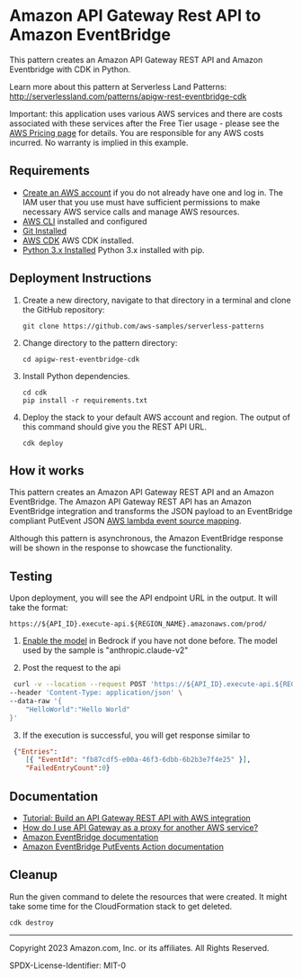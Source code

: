 # Amazon API Gateway Rest API to Amazon EventBridge

This pattern creates an Amazon API Gateway REST API and Amazon Eventbridge with CDK in Python.

Learn more about this pattern at Serverless Land Patterns: http://serverlessland.com/patterns/apigw-rest-eventbridge-cdk

Important: this application uses various AWS services and there are costs associated with these services after the Free Tier usage - please see the [AWS Pricing page](https://aws.amazon.com/pricing/) for details. You are responsible for any AWS costs incurred. No warranty is implied in this example.

## Requirements

* [Create an AWS account](https://portal.aws.amazon.com/gp/aws/developer/registration/index.html) if you do not already have one and log in. The IAM user that you use must have sufficient permissions to make necessary AWS service calls and manage AWS resources.
* [AWS CLI](https://docs.aws.amazon.com/cli/latest/userguide/install-cliv2.html) installed and configured
* [Git Installed](https://git-scm.com/book/en/v2/Getting-Started-Installing-Git)
* [AWS CDK](https://docs.aws.amazon.com/cdk/v2/guide/getting_started.html) AWS CDK installed.
* [Python 3.x Installed](https://www.python.org/) Python 3.x installed with pip.

## Deployment Instructions

1. Create a new directory, navigate to that directory in a terminal and clone the GitHub repository:
    ``` 
    git clone https://github.com/aws-samples/serverless-patterns
    ```
1. Change directory to the pattern directory:
    ```
    cd apigw-rest-eventbridge-cdk
    ```
1. Install Python dependencies.
    ```
    cd cdk
	pip install -r requirements.txt
    ```
1. Deploy the stack to your default AWS account and region. The output of this command should give you the REST API URL.
    ```
    cdk deploy
    ```

## How it works

This pattern creates an Amazon API Gateway REST API and an Amazon EventBridge. The Amazon API Gateway REST API has an Amazon EventBridge integration and transforms the JSON payload to an EventBridge compliant PutEvent JSON [AWS lambda event source mapping](https://docs.aws.amazon.com/lambda/latest/dg/with-sqs.html). 

Although this pattern is asynchronous, the Amazon EventBridge response will be shown in the response to showcase the functionality.

## Testing

Upon deployment, you will see the API endpoint URL in the output. It will take the format:

`https://${API_ID}.execute-api.${REGION_NAME}.amazonaws.com/prod/`

1. [Enable the model](https://docs.aws.amazon.com/bedrock/latest/userguide/model-access.html#manage-model-access) in Bedrock if you have not done before. The model used by the sample is "anthropic.claude-v2"

2. Post the request to the api
```bash
 curl -v --location --request POST 'https://${API_ID}.execute-api.${REGION_NAME}.amazonaws.com/prod/' \
--header 'Content-Type: application/json' \
--data-raw '{
    "HelloWorld":"Hello World"
}'
```

3. If the execution is successful, you will get response similar to
```json
 {"Entries":
    [{ "EventId": "fb87cdf5-e00a-46f3-6dbb-6b2b3e7f4e25" }],
    "FailedEntryCount":0}
```

## Documentation
- [Tutorial: Build an API Gateway REST API with AWS integration](https://docs.aws.amazon.com/apigateway/latest/developerguide/getting-started-aws-proxy.html)
- [How do I use API Gateway as a proxy for another AWS service?](https://aws.amazon.com/premiumsupport/knowledge-center/api-gateway-proxy-integrate-service/)
- [Amazon EventBridge documentation](https://docs.aws.amazon.com/eventbridge/latest/userguide/eb-what-is.html)
- [Amazon EventBridge PutEvents Action documentation](https://docs.aws.amazon.com/eventbridge/latest/APIReference/API_PutEvents.html)


## Cleanup
 
Run the given command to delete the resources that were created. It might take some time for the CloudFormation stack to get deleted.
```
cdk destroy
```

----
Copyright 2023 Amazon.com, Inc. or its affiliates. All Rights Reserved.

SPDX-License-Identifier: MIT-0